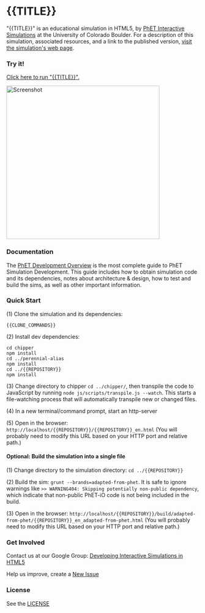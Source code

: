{{TITLE}}
=============
"{{TITLE}}" is an educational simulation in HTML5, by <a href="https://phet.colorado.edu/" target="_blank">PhET
Interactive Simulations</a>
at the University of Colorado Boulder.
For a description of this simulation, associated resources, and a link to the published version,
<a href="https://phet.colorado.edu/en/simulation/{{REPOSITORY}}" target="_blank">visit the simulation's web page</a>.

### Try it!

<a href="https://phet.colorado.edu/sims/html/{{REPOSITORY}}/latest/{{REPOSITORY}}_en.html" target="_blank">Click here to
run "{{TITLE}}".</a>

<a href="https://phet.colorado.edu/sims/html/{{REPOSITORY}}/latest/{{REPOSITORY}}_en.html" target="_blank">
<img src="https://raw.githubusercontent.com/phetsims/{{REPOSITORY}}/main/assets/{{REPOSITORY}}-screenshot.png" alt="Screenshot" style="width: 400px;"/>
</a>

### Documentation

The <a href="https://github.com/phetsims/phet-info/blob/main/doc/phet-development-overview.md" target="_blank">PhET
Development Overview</a> is the most complete guide to PhET Simulation
Development. This guide includes how to obtain simulation code and its dependencies, notes about architecture & design,
how to test and build
the sims, as well as other important information.

### Quick Start

(1) Clone the simulation and its dependencies:

```
{{CLONE_COMMANDS}}
```

(2) Install dev dependencies:

```
cd chipper
npm install
cd ../perennial-alias
npm install
cd ../{{REPOSITORY}}
npm install
```

(3) Change directory to chipper `cd ../chipper/`, then transpile the code to JavaScript by
running `node js/scripts/transpile.js --watch`. This starts a file-watching process
that will automatically transpile new or changed files.

(4) In a new terminal/command prompt, start an http-server

(5) Open in the browser: `http://localhost/{{REPOSITORY}}/{{REPOSITORY}}_en.html` (You will probably need to modify this
URL based on your HTTP port and relative path.)

#### Optional: Build the simulation into a single file

(1) Change directory to the simulation directory: `cd ../{{REPOSITORY}}`

(2) Build the sim: `grunt --brands=adapted-from-phet`. It is safe to ignore warnings
like `>> WARNING404: Skipping potentially non-public dependency`,
which indicate that non-public PhET-iO code is not being included in the build.

(3) Open in the
browser: `http://localhost/{{REPOSITORY}}/build/adapted-from-phet/{{REPOSITORY}}_en_adapted-from-phet.html` (You will
probably need to modify this URL based on your HTTP port and relative path.)

### Get Involved

Contact us at our Google
Group: <a href="http://groups.google.com/forum/#!forum/developing-interactive-simulations-in-html5" target="_blank">
Developing Interactive Simulations in HTML5</a>

Help us improve, create a <a href="http://github.com/phetsims/{{REPOSITORY}}/issues/new" target="_blank">New Issue</a>

### License

See the <a href="https://github.com/phetsims/{{REPOSITORY}}/blob/main/LICENSE" target="_blank">LICENSE</a>
